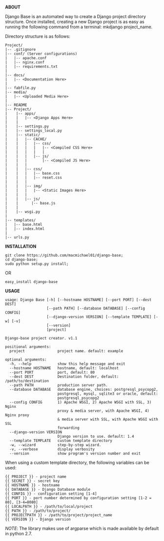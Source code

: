 **ABOUT**

Django Base is an automated way to create a Django project directory structure. Once installed, creating a new Django project is as easy as running the following command from a terminal: mkdjango project_name.

Directory structure is as follows:

    Project/
    |-- .gitignore
    |-- conf/ (Server configurations)
    |   |-- apache.conf
    |   |-- nginx.conf
    |   |-- requirements.txt
    |
    |-- docs/
    |   |-- <Documentation Here>
    |
    |-- fabfile.py
    |-- media/
    |   |-- <Uploaded Media Here>
    |
    |-- README
    |-- Project/
    |    |-- apps/
    |    |   |-- <Django Apps Here>
    |    |
    |    |-- settings.py
    |    |-- settings_local.py
    |    |-- static/
    |    |   |-- CACHE/
    |    |   |   |-- css/
    |    |   |   |   |-- <Compiled CSS Here>
    |    |   |   |   |
    |    |   |   |-- js/
    |    |   |       |-- <Compiled JS Here> 
    |    |   |
    |    |   |-- css/
    |    |   |   |-- base.css
    |    |   |   |-- reset.css
    |    |   |
    |    |   |-- img/
    |    |   |   |-- <Static Images Here>
    |    |   |
    |    |   |-- js/
    |    |      |-- base.js
    |    |
    |    |-- wsgi.py
    |
    |-- templates/
    |   |-- base.html
    |   |-- index.html
    |
    |-- urls.py

**INSTALLATION**

    git clone https://github.com/macmichael01/django-base;
    cd django-base;
    sudo python setup.py install;

OR

    easy_install django-base

**USAGE**

    usage: Django Base [-h] [--hostname HOSTNAME] [--port PORT] [--dest DEST]
                       [--path PATH] [--database DATABASE] [--config CONFIG]
                       [--django-version VERSION] [--template TEMPLATE] [-w] [-v]
                       [--version]
                       [project]

    Django-base project creator. v1.1

    positional arguments:
      project               project name. default: example

    optional arguments:
      -h, --help            show this help message and exit
      --hostname HOSTNAME   hostname, default: localhost
      --port PORT           port, default: 80
      --dest DEST           Destination folder, default: /path/to/destination
      --path PATH           production server path.
      --database DATABASE   database engine, choices: postgresql_psycopg2,
                            postgresql, mysql, sqlite3 or oracle, default:
                            postgresql_psycopg2
      --config CONFIG       1) Apache WSGI, 2) Apache WSGI with SSL, 3) Nginx
                            proxy & media server, with Apache WSGI, 4) Nginx proxy
                            & media server with SSL, with Apache WSGI with SSL
                            forwarding
      --django-version VERSION
                            Django version to use. default: 1.4
      --template TEMPLATE   custom template directory
      -w, --wizard          step-by-step wizard.
      -v, --verbose         display verbosity
      --version             show program's version number and exit

When using a custom template directory, the following variables can be used:

    {{ PROJECT }} - project name
    {{ SECRET }} - secret key
    {{ HOSTNAME }} - hostname
    {{ DATABASE }} - Django Database module
    {{ CONFIG }} - configuration setting [1-4]
    {{ PORT }} - port number determined by configuration setting [1-2 = 80], [3-4=8080]
    {{ LOCALPATH }} - /path/to/local/project
    {{ PATH }} - /path/to/project/
    {{ PROJECTPATH }} - /path/to/project/project_name
    {{ VERSION }} - Django version

*NOTE*: The library makes use of argparse which is made available by default in python 2.7.
